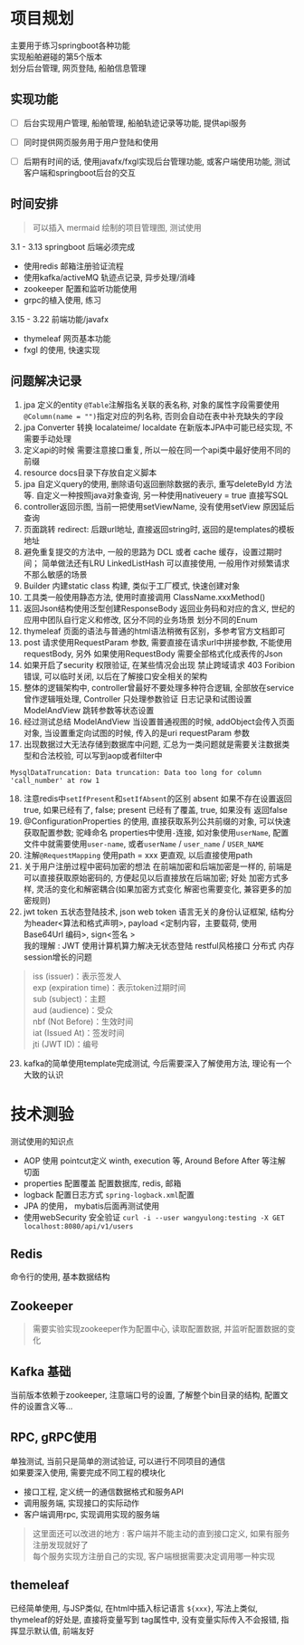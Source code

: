 
# 项目规划

主要用于练习springboot各种功能  
实现船舶避碰的第5个版本  
划分后台管理, 网页登陆, 船舶信息管理  

## 实现功能

- [ ] 后台实现用户管理, 船舶管理, 船舶轨迹记录等功能, 提供api服务  
- [ ] 同时提供网页服务用于用户登陆和使用  
- [ ] 后期有时间的话, 使用javafx/fxgl实现后台管理功能, 或客户端使用功能, 测试客户端和springboot后台的交互  


## 时间安排

> 可以插入 mermaid 绘制的项目管理图, 测试使用 

3.1 - 3.13 springboot 后端必须完成  

- 使用redis 邮箱注册验证流程  
- 使用kafka/activeMQ 轨迹点记录, 异步处理/消峰  
- zookeeper 配置和监听功能使用  
- grpc的植入使用, 练习  

3.15 - 3.22 前端功能/javafx 

- thymeleaf 网页基本功能  
- fxgl 的使用, 快速实现  


## 问题解决记录 

1. jpa 定义的entity `@Table`注解指名关联的表名称, 对象的属性字段需要使用`@Column(name = "")`指定对应的列名称, 否则会自动在表中补充缺失的字段  
2. jpa Converter 转换 localateime/ localdate 在新版本JPA中可能已经实现, 不需要手动处理  
3. 定义api的时候 需要注意接口重复, 所以一般在同一个api类中最好使用不同的前缀  
4. resource docs目录下存放自定义脚本  
5. jpa 自定义query的使用, 删除语句返回删除数据的表示, 重写deleteById 方法等. 自定义一种按照java对象查询, 另一种使用nativeuery = true 直接写SQL   
6. controller返回示图, 当前一把使用setViewName, 没有使用setView 原因延后查询  
7. 页面跳转 redirect: 后跟url地址, 直接返回string时, 返回的是templates的模板地址  
8. 避免重复提交的方法中, 一般的思路为 DCL 或者 cache 缓存，设置过期时间； 简单做法还有LRU LinkedListHash 可以直接使用, 一般用作对频繁请求不那么敏感的场景  
9. Builder 内建static class 构建, 类似于工厂模式, 快速创建对象  
10. 工具类一般使用静态方法, 使用时直接调用 ClassName.xxxMethod()  
11. 返回Json结构使用泛型创建ResponseBody  返回业务码和对应的含义, 世纪的应用中团队自行定义和修改, 区分不同的业务场景 划分不同的Enum  
12. thymeleaf 页面的语法与普通的html语法稍微有区别，多参考官方文档即可  
13. post 请求使用RequestParam 参数, 需要直接在请求url中拼接参数, 不能使用requestBody, 另外 如果使用RequestBody 需要全部格式化成表传的Json  
14. 如果开启了security 权限验证, 在某些情况会出现 禁止跨域请求  403 Foribion 错误, 可以临时关闭, 以后在了解接口安全相关的架构  
15. 整体的逻辑架构中, controller曾最好不要处理多种符合逻辑, 全部放在service曾作逻辑哦处理, Controller 只处理参数验证 日志记录和试图设置ModelAndView 跳转参数等状态设置  
16. 经过测试总结   ModelAndView 当设置普通视图的时候, addObject会传入页面对象, 当设置重定向试图的时候, 传入的是uri requestParam 参数  
17. 出现数据过大无法存储到数据库中问题, 汇总为一类问题就是需要关注数据类型和合法校验, 可以写到aop或者filter中  
```shell
MysqlDataTruncation: Data truncation: Data too long for column 'call_number' at row 1
```
18. 注意redis中`setIfPresent`和`setIfAbsent`的区别  absent 如果不存在设置返回true, 如果已经有了, false; present 已经有了覆盖, true, 如果没有 返回false  
19. @ConfigurationProperties 的使用, 直接获取系列公共前缀的对象, 可以快速获取配置参数; 驼峰命名 properties中使用`-`连接, 如对象使用`userName`, 配置文件中就需要使用`user-name`, 或者`userName` / `user_name` / `USER_NAME`  
20. 注解`@RequestMapping` 使用path = xxx 更直观, 以后直接使用path  
21. 关于用户注册过程中密码加密的想法 在前端加密和后端加密是一样的, 前端是可以直接获取原始密码的, 方便起见以后直接放在后端加密; 好处 加密方式多样, 灵活的变化和解密耦合(如果加密方式变化 解密也需要变化, 兼容更多的加密规则)  
22. jwt token 五状态登陆技术, json web token 语言无关的身份认证框架, 结构分为header<算法和格式声明>, payload <定制内容，主要载荷, 使用Base64Url 编码>, sign<签名 >  
我的理解 : JWT 使用计算机算力解决无状态登陆 restful风格接口 分布式 内存session增长的问题  

>  iss (issuer)：表示签发人  
> exp (expiration time)：表示token过期时间  
> sub (subject)：主题  
> aud (audience)：受众  
> nbf (Not Before)：生效时间  
> iat (Issued At)：签发时间  
> jti (JWT ID)：编号  

23. kafka的简单使用template完成测试, 今后需要深入了解使用方法, 理论有一个大致的认识  



# 技术测验  

测试使用的知识点  

- AOP 使用 pointcut定义 winth, execution 等, Around Before After 等注解 切面  
- properties 配置覆盖  配置数据库, redis, 邮箱  
- logback 配置日志方式 `spring-logback.xml`配置  
- JPA 的使用， mybatis后面再测试使用  
- 使用webSecurity 安全验证 `curl -i --user wangyulong:testing -X GET localhost:8080/api/v1/users`  



## Redis

命令行的使用, 基本数据结构  



## Zookeeper 

> 需要实验实现zookeeper作为配置中心, 读取配置数据, 并监听配置数据的变化  


## Kafka 基础

当前版本依赖于zookeeper, 注意端口号的设置, 了解整个bin目录的结构, 配置文件的设置含义等...  



## RPC, gRPC使用

单独测试, 当前只是简单的测试验证, 可以进行不同项目的通信  
如果要深入使用, 需要完成不同工程的模块化

- 接口工程, 定义统一的通信数据格式和服务API  
- 调用服务端, 实现接口的实际动作  
- 客户端调用rpc, 实现调用实现的服务端  

> 这里面还可以改进的地方 : 客户端并不能主动的直到接口定义, 如果有服务注册发现就好了  
> 每个服务实现方注册自己的实现, 客户端根据需要决定调用哪一种实现  




## themeleaf 

已经简单使用, 与JSP类似, 在html中插入标记语言 `${xxx}`, 写法上类似, thymeleaf的好处是, 直接将变量写到 tag属性中, 没有变量实际传入不会报错, 指挥显示默认值, 前端友好  










